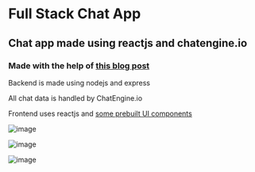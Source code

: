 # Full Stack Chat App

## Chat app made using reactjs and chatengine.io

### Made with the help of [this blog post](https://blog.chatengine.io/fullstack-chat/nodejs-reactjs)


Backend is made using nodejs and express

All chat data is handled by ChatEngine.io

Frontend uses reactjs and [some prebuilt UI components](https://www.npmjs.com/package/react-chat-engine-advanced)


![image](https://github.com/LegendLeaks/reactjs-chat-app/assets/79763213/8413ff27-6bc1-4fa3-90c9-6b0b57b3d6a7)

![image](https://github.com/LegendLeaks/reactjs-chat-app/assets/79763213/0be6a537-d69a-47d8-b9a8-1e749d246eb3)

![image](https://github.com/LegendLeaks/reactjs-chat-app/assets/79763213/b9c6f388-645f-4672-9a4e-572efebf0ddb)

